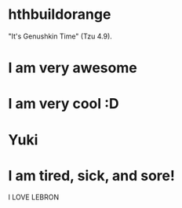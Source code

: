# hthbuildorange






"It's Genushkin Time" (Tzu 4.9).

# I am very awesome
# I am very cool :D


# Yuki




# I am tired, sick, and sore!

I LOVE LEBRON



